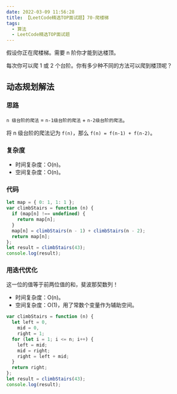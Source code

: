```yaml
---
date: 2022-03-09 11:56:28
title: 【LeetCode精选TOP面试题】70-爬楼梯
tags:
  - 算法
  - LeetCode精选TOP面试题
---
```


假设你正在爬楼梯。需要 n 阶你才能到达楼顶。

每次你可以爬 1 或 2 个台阶。你有多少种不同的方法可以爬到楼顶呢？

## 动态规划解法

### 思路

`n 级台阶的爬法` = `n-1级台阶的爬法` + `n-2级台阶的爬法`。

将 n 级台阶的爬法记为 `f(n)`，那么 `f(n) = f(n-1) + f(n-2)`。

### 复杂度

- 时间复杂度：O(n)。
- 空间复杂度：O(n)。

### 代码

```js
let map = { 0: 1, 1: 1 };
var climbStairs = function (n) {
  if (map[n] !== undefined) {
    return map[n];
  }
  map[n] = climbStairs(n - 1) + climbStairs(n - 2);
  return map[n];
};
let result = climbStairs(43);
console.log(result);
```

### 用迭代优化

这一位的值等于前两位值的和，斐波那契数列！

- 时间复杂度：O(n)。
- 空间复杂度：O(1)，用了常数个变量作为辅助空间。

```js
var climbStairs = function (n) {
  let left = 0,
    mid = 0,
    right = 1;
  for (let i = 1; i <= n; i++) {
    left = mid;
    mid = right;
    right = left + mid;
  }
  return right;
};
let result = climbStairs(43);
console.log(result);
```
